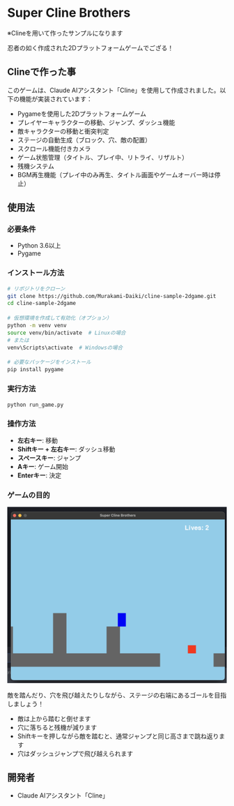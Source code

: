 # Super Cline Brothers
※Clineを用いて作ったサンプルになります

忍者の如く作成された2Dプラットフォームゲームでござる！

## Clineで作った事

このゲームは、Claude AIアシスタント「Cline」を使用して作成されました。以下の機能が実装されています：

- Pygameを使用した2Dプラットフォームゲーム
- プレイヤーキャラクターの移動、ジャンプ、ダッシュ機能
- 敵キャラクターの移動と衝突判定
- ステージの自動生成（ブロック、穴、敵の配置）
- スクロール機能付きカメラ
- ゲーム状態管理（タイトル、プレイ中、リトライ、リザルト）
- 残機システム
- BGM再生機能（プレイ中のみ再生、タイトル画面やゲームオーバー時は停止）

## 使用法

### 必要条件

- Python 3.6以上
- Pygame

### インストール方法

```bash
# リポジトリをクローン
git clone https://github.com/Murakami-Daiki/cline-sample-2dgame.git
cd cline-sample-2dgame

# 仮想環境を作成して有効化（オプション）
python -m venv venv
source venv/bin/activate  # Linuxの場合
# または
venv\Scripts\activate  # Windowsの場合

# 必要なパッケージをインストール
pip install pygame
```

### 実行方法

```bash
python run_game.py
```

### 操作方法

- **左右キー**: 移動
- **Shiftキー + 左右キー**: ダッシュ移動
- **スペースキー**: ジャンプ
- **Aキー**: ゲーム開始
- **Enterキー**: 決定

### ゲームの目的
![image](https://github.com/Murakami-Daiki/cline-sample-2dgame/blob/main/2dgame-sample.png)

敵を踏んだり、穴を飛び越えたりしながら、ステージの右端にあるゴールを目指しましょう！

- 敵は上から踏むと倒せます
- 穴に落ちると残機が減ります
- Shiftキーを押しながら敵を踏むと、通常ジャンプと同じ高さまで跳ね返ります
- 穴はダッシュジャンプで飛び越えられます

## 開発者

- Claude AIアシスタント「Cline」
